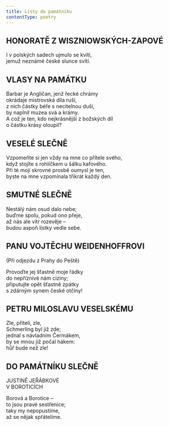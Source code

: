 ```yaml
---
title: Listy do památníku
contentType: poetry
---
```





<section>

## HONORATĚ Z WISZNIOWSKÝCH-ZAPOVÉ

I v polských sadech ujmulo se kvítí,  
jemuž neznámé české slunce svítí.

## VLASY NA PAMÁTKU

Barbar je Angličan, jenž řecké chrámy  
okrádaje mistrovská díla ruší,  
z nich částky béře s necitelnou duší,  
by naplnil muzea svá a krámy.  
A což je ten, kdo nejkrásnější z božských díl  
o částku krásy oloupil?

## VESELÉ SLEČNĚ

Vzpomeňte si jen vždy na mne co přítele svého,  
když stojíte s rohlíčkem u šálku kafového.  
Při té mojí skrovné prosbě oumysl je ten,  
byste na mne vzpomínala třikrát každý den.

## SMUTNÉ SLEČNĚ

Nestálý nám osud dalo nebe;  
buďme spolu, pokud ono přeje,  
až nás ale vítr rozevěje –  
budou aspoň lístky vedle sebe.

## PANU VOJTĚCHU WEIDENHOFFROVI

(Při odjezdu z Prahy do Peště)

Provoďte jej šťastně moje řádky  
do nepříznivé nám ciziny;  
připutujte opět šťastně zpátky  
s zdárným synem české otčiny!

## PETRU MILOSLAVU VESELSKÉMU

Zle, příteli, zle,  
Schmerling byl již zde;  
jednal s návladním Čermákem,  
by se mnou již počal hákem:  
hůř bude než zle!

## DO PAMÁTNÍKU SLEČNĚ  
JUSTINĚ JEŘÁBKOVÉ  
V BOROTICÍCH

Borová a Borotice –  
to jsou pravé sestřenice;  
taky my nepopustíme,  
až se nějak spřátelíme.

</section>
